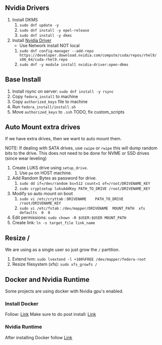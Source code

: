 ## Nvidia Drivers 
1. Install DKMS
	1. `sudo dnf update -y`
	3. `sudo dnf install -y epel-release`
	4. `sudo dnf install -y dkms` 
2. Install [Nvidia Driver](https://developer.nvidia.com/cuda-downloads?target_os=Linux&target_arch=x86_64) 
	- Use Network install NOT local
	1. `sudo dnf config-manager --add-repo https://developer.download.nvidia.com/compute/cuda/repos/rhel9/x86_64/cuda-rhel9.repo`
	2. `sudo dnf -y module install nvidia-driver:open-dkms` 
## Base Install
1. Install rsync on server: `sudo dnf install -y rsync`
2. Copy `fedora_install` to machine
3. Copy `authorized_keys` file to machine
4. Run `fedora_install/install.sh`
5. Move `authorized_keys` to `.ssh` 
TODO, fix custom_scripts
## Auto Mount extra drives
If we have extra drives, then we want to auto mount them. 

NOTE: If dealing with SATA drives, use `cwipe` or `rwipe` this will dump random bits to the drive. This does not need to be done for NVME or SSD drives (since wear leveling)

1. Create LUKS drive using `setup_drive`. 
	1. Use `pw` on HOST machine. 
2. Add Random Bytes as password for drive. 
	1. `sudo dd if=/dev/random bs=512 count=1 of=/root/DRIVENAME_KEY`
	2. `sudo cryptsetup luksAddKey PATH_TO_DRIVE /root/DRIVENAME_KEY`
3. Modify so auto mount on boot
	1. `sudo vi /etc/cryttab` : `DRIVENAME    PATH_TO_DRIVE   /root/DRIVENAME_KEY`
	2. `sudo vi /etc/fstab`  :  `/dev/mapper/DRIVENAME  MOUNT_PATH  xfs  defaults  0  0` 
4. Edit permissions: `sudo chown -R $USER:$USER MOUNT_PATH`
5. Create link: `ln -s target_file link_name`
## Resize /
We are using as a single user so just grow the `/` partition.
1. Extend lvm: `sudo lvextend -l +100%FREE /dev/mapper/fedora-root`
2. Resize filesystem (xfs): `sudo xfs_growfs /`
## Docker and Nvidia Runtime
Some projects are using docker with Nvidia gpu's enabled. 
### Install Docker
Follow: [Link](https://docs.docker.com/engine/install/fedora/)
Make sure to do post install: [Link](https://docs.docker.com/engine/install/linux-postinstall/)
### Nvidia Runtime
After installing Docker follow [Link](https://docs.nvidia.com/datacenter/cloud-native/container-toolkit/latest/install-guide.html) 
